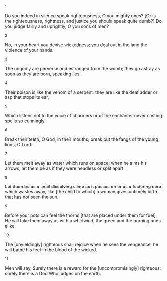 <sup>1</sup> 

Do you indeed in silence speak righteousness, O you mighty ones? [Or is the righteousness, rightness, and justice you should speak quite dumb?] Do you judge fairly and uprightly, O you sons of men? 

<sup>2</sup> 

No, in your heart you devise wickedness; you deal out in the land the violence of your hands. 

<sup>3</sup> 

The ungodly are perverse and estranged from the womb; they go astray as soon as they are born, speaking lies. 

<sup>4</sup> 

Their poison is like the venom of a serpent; they are like the deaf adder or asp that stops its ear, 

<sup>5</sup> 

Which listens not to the voice of charmers or of the enchanter never casting spells so cunningly. 

<sup>6</sup> 

Break their teeth, O God, in their mouths; break out the fangs of the young lions, O Lord. 

<sup>7</sup> 

Let them melt away as water which runs on apace; when he aims his arrows, let them be as if they were headless or split apart. 

<sup>8</sup> 

Let them be as a snail dissolving slime as it passes on or as a festering sore which wastes away, like [the child to which] a woman gives untimely birth that has not seen the sun. 

<sup>9</sup> 

Before your pots can feel the thorns [that are placed under them for fuel], He will take them away as with a whirlwind, the green and the burning ones alike. 

<sup>10</sup> 

The [unyieldingly] righteous shall rejoice when he sees the vengeance; he will bathe his feet in the blood of the wicked. 

<sup>11</sup> 

Men will say, Surely there is a reward for the [uncompromisingly] righteous; surely there is a God Who judges on the earth.
